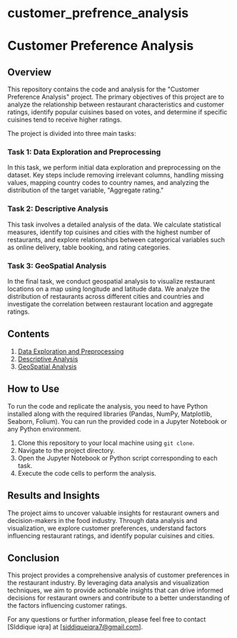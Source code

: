 # customer_prefrence_analysis
# Customer Preference Analysis

## Overview

This repository contains the code and analysis for the "Customer Preference Analysis" project. The primary objectives of this project are to analyze the relationship between restaurant characteristics and customer ratings, identify popular cuisines based on votes, and determine if specific cuisines tend to receive higher ratings.

The project is divided into three main tasks:

### Task 1: Data Exploration and Preprocessing

In this task, we perform initial data exploration and preprocessing on the dataset. Key steps include removing irrelevant columns, handling missing values, mapping country codes to country names, and analyzing the distribution of the target variable, "Aggregate rating."

### Task 2: Descriptive Analysis

This task involves a detailed analysis of the data. We calculate statistical measures, identify top cuisines and cities with the highest number of restaurants, and explore relationships between categorical variables such as online delivery, table booking, and rating categories.

### Task 3: GeoSpatial Analysis

In the final task, we conduct geospatial analysis to visualize restaurant locations on a map using longitude and latitude data. We analyze the distribution of restaurants across different cities and countries and investigate the correlation between restaurant location and aggregate ratings.

## Contents

1. [Data Exploration and Preprocessing](#data-exploration-and-preprocessing)
2. [Descriptive Analysis](#descriptive-analysis)
3. [GeoSpatial Analysis](#geospatial-analysis)

## How to Use

To run the code and replicate the analysis, you need to have Python installed along with the required libraries (Pandas, NumPy, Matplotlib, Seaborn, Folium). You can run the provided code in a Jupyter Notebook or any Python environment.

1. Clone this repository to your local machine using `git clone`.
2. Navigate to the project directory.
3. Open the Jupyter Notebook or Python script corresponding to each task.
4. Execute the code cells to perform the analysis.

## Results and Insights

The project aims to uncover valuable insights for restaurant owners and decision-makers in the food industry. Through data analysis and visualization, we explore customer preferences, understand factors influencing restaurant ratings, and identify popular cuisines and cities.

## Conclusion

This project provides a comprehensive analysis of customer preferences in the restaurant industry. By leveraging data analysis and visualization techniques, we aim to provide actionable insights that can drive informed decisions for restaurant owners and contribute to a better understanding of the factors influencing customer ratings.

For any questions or further information, please feel free to contact [SIddique iqra] at [siddiqueiqra7@gmail.com].
